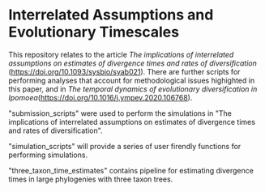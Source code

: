 # Interrelated Assumptions and Evolutionary Timescales
This repository relates to the article _The implications of interrelated assumptions on estimates of divergence times and rates of diversification_ (https://doi.org/10.1093/sysbio/syab021). There are further scripts for performing analyses that account for methodological issues highighted in this paper, and in _The temporal dynamics of evolutionary diversification in Ipomoea_(https://doi.org/10.1016/j.ympev.2020.106768).

"submission_scripts" were used to perform the simulations in "The implications of interrelated assumptions on estimates of divergence times and rates of diversification". 

"simulation_scripts" will provide a series of user firendly functions for performing simulations.

"three_taxon_time_estimates" contains pipeline for estimating divergence times in large phylogenies with three taxon trees. 

